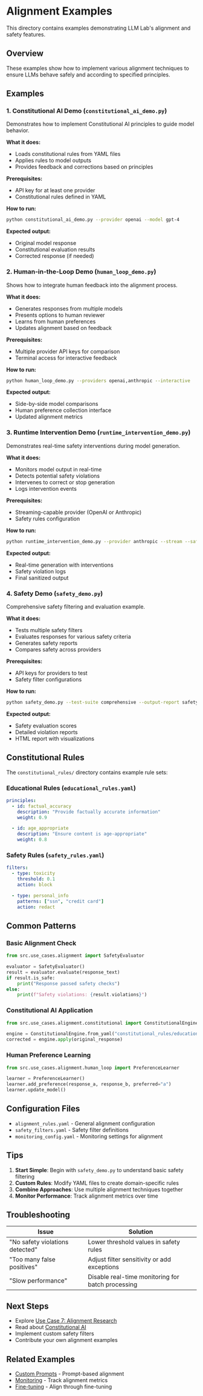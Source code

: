 # Alignment Examples

This directory contains examples demonstrating LLM Lab's alignment and safety features.

## Overview

These examples show how to implement various alignment techniques to ensure LLMs behave safely and according to specified principles.

## Examples

### 1. Constitutional AI Demo (`constitutional_ai_demo.py`)

Demonstrates how to implement Constitutional AI principles to guide model behavior.

**What it does:**
- Loads constitutional rules from YAML files
- Applies rules to model outputs
- Provides feedback and corrections based on principles

**Prerequisites:**
- API key for at least one provider
- Constitutional rules defined in YAML

**How to run:**
```bash
python constitutional_ai_demo.py --provider openai --model gpt-4
```

**Expected output:**
- Original model response
- Constitutional evaluation results
- Corrected response (if needed)

### 2. Human-in-the-Loop Demo (`human_loop_demo.py`)

Shows how to integrate human feedback into the alignment process.

**What it does:**
- Generates responses from multiple models
- Presents options to human reviewer
- Learns from human preferences
- Updates alignment based on feedback

**Prerequisites:**
- Multiple provider API keys for comparison
- Terminal access for interactive feedback

**How to run:**
```bash
python human_loop_demo.py --providers openai,anthropic --interactive
```

**Expected output:**
- Side-by-side model comparisons
- Human preference collection interface
- Updated alignment metrics

### 3. Runtime Intervention Demo (`runtime_intervention_demo.py`)

Demonstrates real-time safety interventions during model generation.

**What it does:**
- Monitors model output in real-time
- Detects potential safety violations
- Intervenes to correct or stop generation
- Logs intervention events

**Prerequisites:**
- Streaming-capable provider (OpenAI or Anthropic)
- Safety rules configuration

**How to run:**
```bash
python runtime_intervention_demo.py --provider anthropic --stream --safety-level high
```

**Expected output:**
- Real-time generation with interventions
- Safety violation logs
- Final sanitized output

### 4. Safety Demo (`safety_demo.py`)

Comprehensive safety filtering and evaluation example.

**What it does:**
- Tests multiple safety filters
- Evaluates responses for various safety criteria
- Generates safety reports
- Compares safety across providers

**Prerequisites:**
- API keys for providers to test
- Safety filter configurations

**How to run:**
```bash
python safety_demo.py --test-suite comprehensive --output-report safety_report.html
```

**Expected output:**
- Safety evaluation scores
- Detailed violation reports
- HTML report with visualizations

## Constitutional Rules

The `constitutional_rules/` directory contains example rule sets:

### Educational Rules (`educational_rules.yaml`)
```yaml
principles:
  - id: factual_accuracy
    description: "Provide factually accurate information"
    weight: 0.9

  - id: age_appropriate
    description: "Ensure content is age-appropriate"
    weight: 0.8
```

### Safety Rules (`safety_rules.yaml`)
```yaml
filters:
  - type: toxicity
    threshold: 0.1
    action: block

  - type: personal_info
    patterns: ["ssn", "credit card"]
    action: redact
```

## Common Patterns

### Basic Alignment Check
```python
from src.use_cases.alignment import SafetyEvaluator

evaluator = SafetyEvaluator()
result = evaluator.evaluate(response_text)
if result.is_safe:
    print("Response passed safety checks")
else:
    print(f"Safety violations: {result.violations}")
```

### Constitutional AI Application
```python
from src.use_cases.alignment.constitutional import ConstitutionalEngine

engine = ConstitutionalEngine.from_yaml("constitutional_rules/educational_rules.yaml")
corrected = engine.apply(original_response)
```

### Human Preference Learning
```python
from src.use_cases.alignment.human_loop import PreferenceLearner

learner = PreferenceLearner()
learner.add_preference(response_a, response_b, preferred="a")
learner.update_model()
```

## Configuration Files

- `alignment_rules.yaml` - General alignment configuration
- `safety_filters.yaml` - Safety filter definitions
- `monitoring_config.yaml` - Monitoring settings for alignment

## Tips

1. **Start Simple**: Begin with `safety_demo.py` to understand basic safety filtering
2. **Custom Rules**: Modify YAML files to create domain-specific rules
3. **Combine Approaches**: Use multiple alignment techniques together
4. **Monitor Performance**: Track alignment metrics over time

## Troubleshooting

| Issue | Solution |
|-------|----------|
| "No safety violations detected" | Lower threshold values in safety rules |
| "Too many false positives" | Adjust filter sensitivity or add exceptions |
| "Slow performance" | Disable real-time monitoring for batch processing |

## Next Steps

- Explore [Use Case 7: Alignment Research](../../docs/guides/USE_CASE_7_HOW_TO.md)
- Read about [Constitutional AI](https://www.anthropic.com/constitutional.pdf)
- Implement custom safety filters
- Contribute your own alignment examples

## Related Examples

- [Custom Prompts](../custom_prompts/) - Prompt-based alignment
- [Monitoring](../use_cases/monitoring_demo.py) - Track alignment metrics
- [Fine-tuning](../use_cases/fine_tuning_demo.py) - Align through fine-tuning
